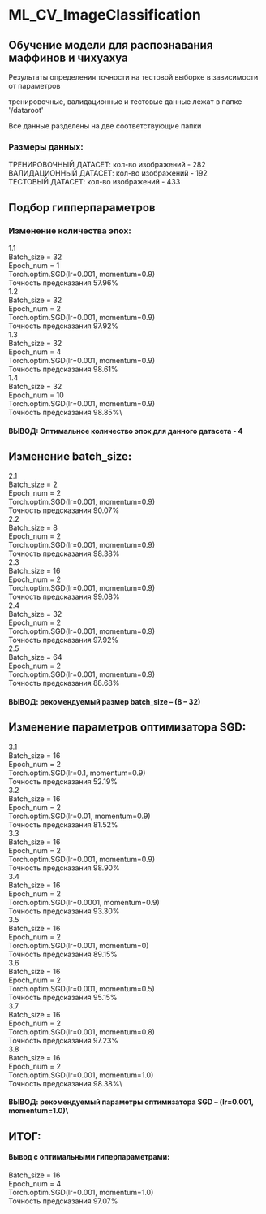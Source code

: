 # ML_CV_ImageClassification
## Обучение модели для распознавания маффинов и чихуахуа

Результаты определения точности на тестовой выборке в зависимости от параметров

тренировочные, валидационные и тестовые данные лежат в папке '/dataroot'

Все данные разделены на две соответствующие папки

### Размеры данных:
ТРЕНИРОВОЧНЫЙ ДАТАСЕТ: кол-во изображений -  282\
ВАЛИДАЦИОННЫЙ ДАТАСЕТ: кол-во изображений -  192\
ТЕСТОВЫЙ ДАТАСЕТ: кол-во изображений -  433

## Подбор гипперпараметров

### Изменение количества эпох:

1.1\
Batch_size = 32\
Epoch_num = 1\
Torch.optim.SGD(lr=0.001, momentum=0.9)\
Точность предсказания 57.96%\
1.2\
Batch_size = 32\
Epoch_num = 2\
Torch.optim.SGD(lr=0.001, momentum=0.9)\
Точность предсказания 97.92%\
1.3\
Batch_size = 32\
Epoch_num = 4\
Torch.optim.SGD(lr=0.001, momentum=0.9)\
Точность предсказания 98.61%\
1.4\
Batch_size = 32\
Epoch_num = 10\
Torch.optim.SGD(lr=0.001, momentum=0.9)\
Точность предсказания 98.85%\
#### ВЫВОД: Оптимальное количество эпох для данного датасета - 4

## Изменение batch_size:
2.1\
Batch_size = 2\
Epoch_num = 2\
Torch.optim.SGD(lr=0.001, momentum=0.9)\
Точность предсказания 90.07%\
2.2\
Batch_size = 8\
Epoch_num = 2\
Torch.optim.SGD(lr=0.001, momentum=0.9)\
Точность предсказания 98.38%\
2.3\
Batch_size = 16\
Epoch_num = 2\
Torch.optim.SGD(lr=0.001, momentum=0.9)\
Точность предсказания 99.08%\
2.4\
Batch_size = 32\
Epoch_num = 2\
Torch.optim.SGD(lr=0.001, momentum=0.9)\
Точность предсказания 97.92%\
2.5\
Batch_size = 64\
Epoch_num = 2\
Torch.optim.SGD(lr=0.001, momentum=0.9)\
Точность предсказания 88.68%
#### ВЫВОД: рекомендуемый размер batch_size – (8 – 32)

## Изменение параметров оптимизатора SGD:
3.1\
Batch_size = 16\
Epoch_num = 2\
Torch.optim.SGD(lr=0.1, momentum=0.9)\
Точность предсказания 52.19%\
3.2\
Batch_size = 16\
Epoch_num = 2\
Torch.optim.SGD(lr=0.01, momentum=0.9)\
Точность предсказания 81.52%\
3.3\
Batch_size = 16\
Epoch_num = 2\
Torch.optim.SGD(lr=0.001, momentum=0.9)\
Точность предсказания 98.90%\
3.4\
Batch_size = 16\
Epoch_num = 2\
Torch.optim.SGD(lr=0.0001, momentum=0.9)\
Точность предсказания 93.30%\
3.5\
Batch_size = 16\
Epoch_num = 2\
Torch.optim.SGD(lr=0.001, momentum=0)\
Точность предсказания 89.15%\
3.6\
Batch_size = 16\
Epoch_num = 2\
Torch.optim.SGD(lr=0.001, momentum=0.5)\
Точность предсказания 95.15%\
3.7\
Batch_size = 16\
Epoch_num = 2\
Torch.optim.SGD(lr=0.001, momentum=0.8)\
Точность предсказания 97.23%\
3.8\
Batch_size = 16\
Epoch_num = 2\
Torch.optim.SGD(lr=0.001, momentum=1.0)\
Точность предсказания 98.38%\
#### ВЫВОД: рекомендуемый параметры оптимизатора SGD – (lr=0.001, momentum=1.0)\

## ИТОГ:
#### Вывод с оптимальными гиперпараметрами:

Batch_size = 16\
Epoch_num = 4\
Torch.optim.SGD(lr=0.001, momentum=1.0)\
Точность предсказания 97.07%


























